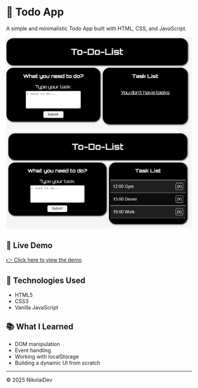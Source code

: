 # 📝 Todo App

A simple and minimalistic Todo App built with HTML, CSS, and JavaScript.

![Preview](./empty-list.png)
![Preview](./with-task.png)

## 🔗 Live Demo

[👉 Click here to view the demo](https://nickolaidev.github.io/project-todo-app)

## 🚀 Technologies Used

- HTML5
- CSS3
- Vanilla JavaScript

## 📚 What I Learned

- DOM manipulation
- Event handling
- Working with localStorage
- Building a dynamic UI from scratch

---

© 2025 NikolaiDev
